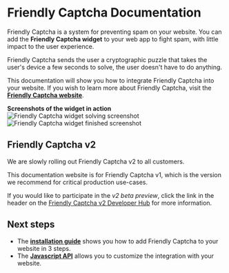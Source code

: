 # Friendly Captcha Documentation

Friendly Captcha is a system for preventing spam on your website.  You can add the **Friendly Captcha widget** to your web app to fight spam, with little impact to the user experience.

Friendly Captcha sends the user a cryptographic puzzle that takes the user's device a few seconds to solve, the user doesn't have to do anything.

This documentation will show you how to integrate Friendly Captcha into your website. If you wish to learn more about Friendly Captcha, visit the [**Friendly Captcha website**](https://friendlycaptcha.com).

**Screenshots of the widget in action**  
![Friendly Captcha widget solving screenshot](https://i.imgur.com/BNRdsxS.png) ![Friendly Captcha widget finished screenshot](https://i.imgur.com/HlMY7QM.png)

## Friendly Captcha v2
We are slowly rolling out Friendly Captcha v2 to all customers.

This documentation website is for Friendly Captcha v1, which is the version we recommend for critical production use-cases. 

If you would like to participate in the *v2 beta preview*, click the link in the header on the [Friendly Captcha v2 Developer Hub](https://developer.friendlycaptcha.com) for more information.

## Next steps
* The [**installation guide**](/installation) shows you how to add Friendly Captcha to your website in 3 steps.
* The [**Javascript API**](/widget_api) allows you to customize the integration with your website.

